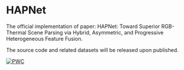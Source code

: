 # HAPNet
The official implementation of paper: HAPNet: Toward Superior RGB-Thermal Scene Parsing via Hybrid, Asymmetric, and Progressive Heterogeneous Feature Fusion.

The source code and related datasets will be released upon published.

[![PWC](https://img.shields.io/endpoint.svg?url=https://paperswithcode.com/badge/hapnet-toward-superior-rgb-thermal-scene/thermal-image-segmentation-on-mfn-dataset)](https://paperswithcode.com/sota/thermal-image-segmentation-on-mfn-dataset?p=hapnet-toward-superior-rgb-thermal-scene)  
